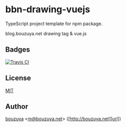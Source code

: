 # bbn-drawing-vuejs

TypeScript project template for npm package.

blog.bouzuya.net drawing tag & vue.js

## Badges

[![Travis CI][travis-ci-badge]][travis-ci]

[travis-ci-badge]: https://img.shields.io/travis/bouzuya/bbn-drawing-vuejs.svg
[travis-ci]: https://travis-ci.org/bouzuya/bbn-drawing-vuejs

## License

[MIT](LICENSE)

## Author

[bouzuya][user] &lt;[m@bouzuya.net][email]&gt; ([http://bouzuya.net][url])

[user]: https://github.com/bouzuya
[email]: mailto:m@bouzuya.net
[url]: http://bouzuya.net
